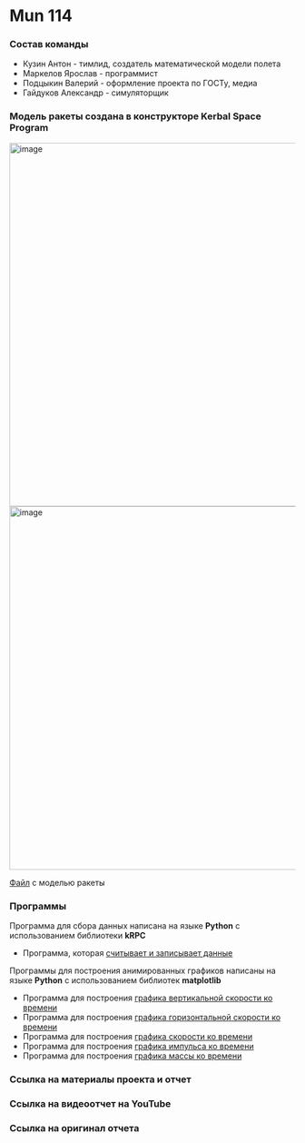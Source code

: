 # Mun 114

### **Состав команды**

* Кузин Антон - тимлид, создатель математической модели полета
* Маркелов Ярослав - программист
* Подцыкин Валерий - оформление проекта по ГОСТу, медиа
* Гайдуков Александр - симуляторщик
  
### **Модель ракеты создана в конструкторе Kerbal Space Program**

<img width="640" alt="image" src="https://github.com/yaroslavkmark/KerbalProject/assets/87874420/364defe3-ff52-4bdd-899b-a4c84530dc74">

<img width="640" alt="image" src="https://github.com/yaroslavkmark/KerbalProject/assets/87874420/f7c29a19-1d2e-4e69-8365-1d10889a4ac9">


[Файл](https://github.com/yaroslavkmark/KerbalProject/blob/main/BiGBoy.craft) с моделью ракеты

### **Программы**

Программа для сбора данных написана на языке **Python** с использованием библиотеки **kRPC**

* Программа, которая [считывает и записывает данные](https://github.com/yaroslavkmark/KerbalProject/blob/main/Programming/main.py)

Программы для построения анимированных графиков написаны на языке **Python** с использованием библиотек **matplotlib**

* Программа для построения [графика вертикальной скорости ко времени](https://github.com/yaroslavkmark/KerbalProject/blob/main/Programming/graph_vertical-speed.py)
* Программа для построения [графика горизонтальной скорости ко времени](https://github.com/yaroslavkmark/KerbalProject/blob/main/Programming/graph_horizontal-speed.py)
* Программа для построения [графика скорости ко времени](https://github.com/yaroslavkmark/KerbalProject/blob/main/Programming/graph_airspeed.py)
* Программа для построения [графика импульса ко времени](https://github.com/yaroslavkmark/KerbalProject/blob/main/Programming/graph_impulse-to-time.py)
* Программа для построения [графика массы ко времени](https://github.com/yaroslavkmark/KerbalProject/blob/main/Programming/graph_mass-to-time.py)

### **Ссылка на материалы проекта и отчет**

### **Ссылка на видеоотчет на YouTube**

### **Ссылка на оригинал отчета**
